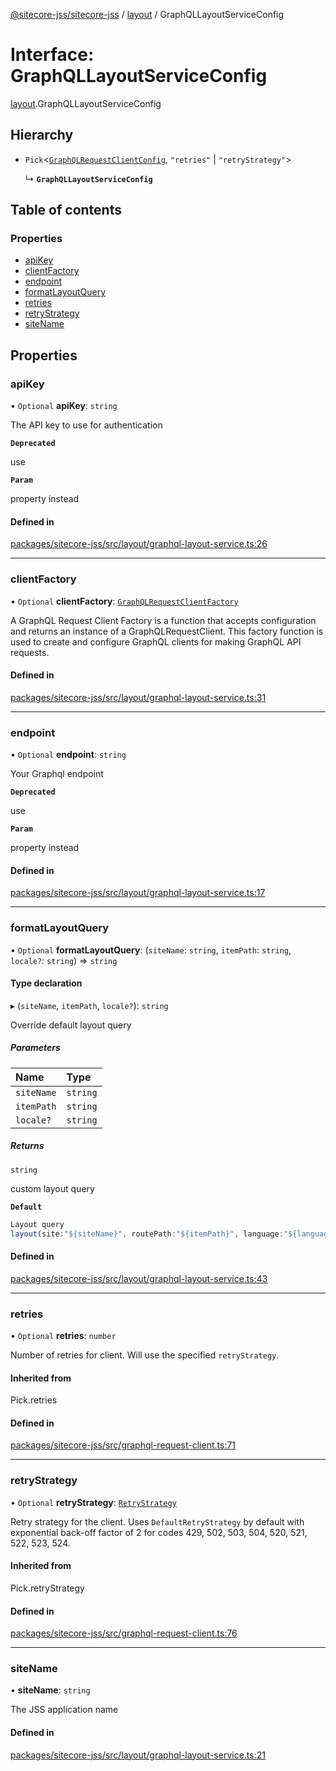 [@sitecore-jss/sitecore-jss](../README.md) / [layout](../modules/layout.md) / GraphQLLayoutServiceConfig

# Interface: GraphQLLayoutServiceConfig

[layout](../modules/layout.md).GraphQLLayoutServiceConfig

## Hierarchy

- `Pick`\<[`GraphQLRequestClientConfig`](../modules/index.md#graphqlrequestclientconfig), ``"retries"`` \| ``"retryStrategy"``\>

  ↳ **`GraphQLLayoutServiceConfig`**

## Table of contents

### Properties

- [apiKey](layout.GraphQLLayoutServiceConfig.md#apikey)
- [clientFactory](layout.GraphQLLayoutServiceConfig.md#clientfactory)
- [endpoint](layout.GraphQLLayoutServiceConfig.md#endpoint)
- [formatLayoutQuery](layout.GraphQLLayoutServiceConfig.md#formatlayoutquery)
- [retries](layout.GraphQLLayoutServiceConfig.md#retries)
- [retryStrategy](layout.GraphQLLayoutServiceConfig.md#retrystrategy)
- [siteName](layout.GraphQLLayoutServiceConfig.md#sitename)

## Properties

### apiKey

• `Optional` **apiKey**: `string`

The API key to use for authentication

**`Deprecated`**

use

**`Param`**

property instead

#### Defined in

[packages/sitecore-jss/src/layout/graphql-layout-service.ts:26](https://github.com/Sitecore/jss/blob/5b411c1f2/packages/sitecore-jss/src/layout/graphql-layout-service.ts#L26)

___

### clientFactory

• `Optional` **clientFactory**: [`GraphQLRequestClientFactory`](../modules/index.md#graphqlrequestclientfactory)

A GraphQL Request Client Factory is a function that accepts configuration and returns an instance of a GraphQLRequestClient.
This factory function is used to create and configure GraphQL clients for making GraphQL API requests.

#### Defined in

[packages/sitecore-jss/src/layout/graphql-layout-service.ts:31](https://github.com/Sitecore/jss/blob/5b411c1f2/packages/sitecore-jss/src/layout/graphql-layout-service.ts#L31)

___

### endpoint

• `Optional` **endpoint**: `string`

Your Graphql endpoint

**`Deprecated`**

use

**`Param`**

property instead

#### Defined in

[packages/sitecore-jss/src/layout/graphql-layout-service.ts:17](https://github.com/Sitecore/jss/blob/5b411c1f2/packages/sitecore-jss/src/layout/graphql-layout-service.ts#L17)

___

### formatLayoutQuery

• `Optional` **formatLayoutQuery**: (`siteName`: `string`, `itemPath`: `string`, `locale?`: `string`) => `string`

#### Type declaration

▸ (`siteName`, `itemPath`, `locale?`): `string`

Override default layout query

##### Parameters

| Name | Type |
| :------ | :------ |
| `siteName` | `string` |
| `itemPath` | `string` |
| `locale?` | `string` |

##### Returns

`string`

custom layout query

**`Default`**

```ts
Layout query
layout(site:"${siteName}", routePath:"${itemPath}", language:"${language}")
```

#### Defined in

[packages/sitecore-jss/src/layout/graphql-layout-service.ts:43](https://github.com/Sitecore/jss/blob/5b411c1f2/packages/sitecore-jss/src/layout/graphql-layout-service.ts#L43)

___

### retries

• `Optional` **retries**: `number`

Number of retries for client. Will use the specified `retryStrategy`.

#### Inherited from

Pick.retries

#### Defined in

[packages/sitecore-jss/src/graphql-request-client.ts:71](https://github.com/Sitecore/jss/blob/5b411c1f2/packages/sitecore-jss/src/graphql-request-client.ts#L71)

___

### retryStrategy

• `Optional` **retryStrategy**: [`RetryStrategy`](index.RetryStrategy.md)

Retry strategy for the client. Uses `DefaultRetryStrategy` by default with exponential
back-off factor of 2 for codes 429, 502, 503, 504, 520, 521, 522, 523, 524.

#### Inherited from

Pick.retryStrategy

#### Defined in

[packages/sitecore-jss/src/graphql-request-client.ts:76](https://github.com/Sitecore/jss/blob/5b411c1f2/packages/sitecore-jss/src/graphql-request-client.ts#L76)

___

### siteName

• **siteName**: `string`

The JSS application name

#### Defined in

[packages/sitecore-jss/src/layout/graphql-layout-service.ts:21](https://github.com/Sitecore/jss/blob/5b411c1f2/packages/sitecore-jss/src/layout/graphql-layout-service.ts#L21)
